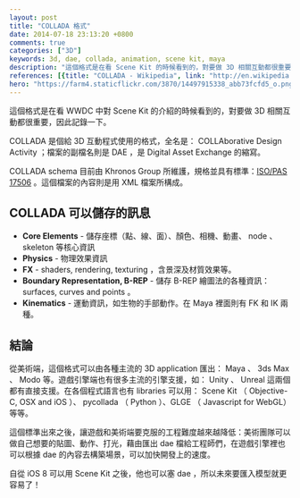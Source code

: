 ```yaml
---
layout: post
title: "COLLADA 格式"
date: 2014-07-18 23:13:20 +0800
comments: true
categories: ["3D"]
keywords: 3d, dae, collada, animation, scene kit, maya
description: "這個格式是在看 Scene Kit 的時候看到的，對要做 3D 相關互動都很重要，因此記錄一下。"
references: [{title: "COLLADA - Wikipedia", link: "http://en.wikipedia.org/wiki/COLLADA"}, {title: "ISO/PAS 17506:2012- ISO", link: "http://www.iso.org/iso/catalogue_detail.htm?csnumber=59902"}, {title: "COLLADA spec 1.5 - Khronos Group", link: "http://www.khronos.org/files/collada_spec_1_5.pdf"}]
hero: "https://farm4.staticflickr.com/3870/14497915338_abb73fcfd5_o.png"
---
```


這個格式是在看 WWDC 中對 Scene Kit 的介紹的時候看到的，對要做 3D 相關互動都很重要，因此記錄一下。

COLLADA 是個給 3D 互動程式使用的格式，全名是： COLLAborative Design Activity ；檔案的副檔名則是 DAE ，是 Digital Asset Exchange 的縮寫。

<!-- more -->

COLLADA schema 目前由 Khronos Group 所維護，規格並具有標準：[ISO/PAS 17506](http://www.iso.org/iso/catalogue_detail.htm?csnumber=59902) 。這個檔案的內容則是用 XML 檔案所構成。

## COLLADA 可以儲存的訊息

- **Core Elements** - 儲存座標（點、線、面）、顏色、相機、動畫、 node 、 skeleton 等核心資訊
- **Physics** - 物理效果資訊
- **FX** - shaders, rendering, texturing ，含景深及材質效果等。
- **Boundary Representation, B-REP** - 儲存 B-REP 繪圖法的各種資訊： surfaces, curves and points 。
- **Kinematics** - 運動資訊，如生物的手部動作。在 Maya 裡面則有 FK 和 IK 兩種。

## 結論


從美術端，這個格式可以由各種主流的 3D application 匯出： Maya 、 3ds Max 、 Modo 等。遊戲引擎端也有很多主流的引擎支援，如： Unity 、 Unreal 這兩個都有直接支援。在各個程式語言也有 libraries 可以用： Scene Kit （ Objective-C, OSX and iOS ）、 pycollada （ Python ）、GLGE （ Javascript for WebGL）等等。

這個標準出來之後，讓遊戲和美術端要克服的工程難度越來越降低：美術團隊可以做自己想要的貼圖、動作、打光，藉由匯出 dae 檔給工程師們，在遊戲引擎裡也可以根據 dae 的內容去構築場景，可以加快開發上的速度。

自從 iOS 8 可以用 Scene Kit 之後，他也可以塞 dae ，所以未來要匯入模型就更容易了！
